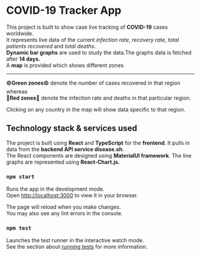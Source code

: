 # COVID-19 Tracker App

This project is built to show case live tracking of **COVID-19** cases worldwide.\
It represents live data of the current _infection rate_, _recovery rate_, _total patients recovered_ and _total deaths_.\
**Dynamic bar graphs** are used to study the data.The graphs data is fetched after **14 days.**\
A **map** is provided which shows different zones.

---
🟢**Green zones**🟢 denote the number of cases recovered in that region whereas\
🔴**Red zones**🔴 denote the infection rate and deaths in that particular region. 

Clicking on any country in the map will show data specific to that region. 


## Technology stack & services used

The project is built using **React** and **TypeScript** for the **frontend**. It pulls in data from the **backend API service disease.sh**.\
The React components are designed using **MaterialUI framework**. The line graphs are represented using **React-Chart.js.**

### `npm start`

Runs the app in the development mode.\
Open [http://localhost:3000](http://localhost:3000) to view it in your browser.

The page will reload when you make changes.\
You may also see any lint errors in the console.

### `npm test`

Launches the test runner in the interactive watch mode.\
See the section about [running tests](https://facebook.github.io/create-react-app/docs/running-tests) for more information.


